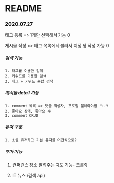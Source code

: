 # README

### 2020.07.27

태그 등록 => 1개만 선택해서 가능 0

게시물 작성 => 태그 목록에서 불러서 지정 및 작성 가능 0

##### 검색 기능

	1. 태그를 이용한 검색
 	2. 키워드를 이용한 검색
 	3. 태그 + 키워드 혼합 검색

##### 게시물 detail 기능

	1. comment 목록 => 댓글 작성자, 프로필 불러와야함 ㅋ.ㅋ
 	2. 좋아요 상태, 좋아요 수
 	3. comment CRUD

##### 유저 구분

	1. 소셜 유저하고 기본 유저를 어떤식으로?

##### 추가 기능

 1. 컨퍼런스 장소 알려주는 지도 기능- 크롤링

 2. IT 뉴스 (검색 api)

    

